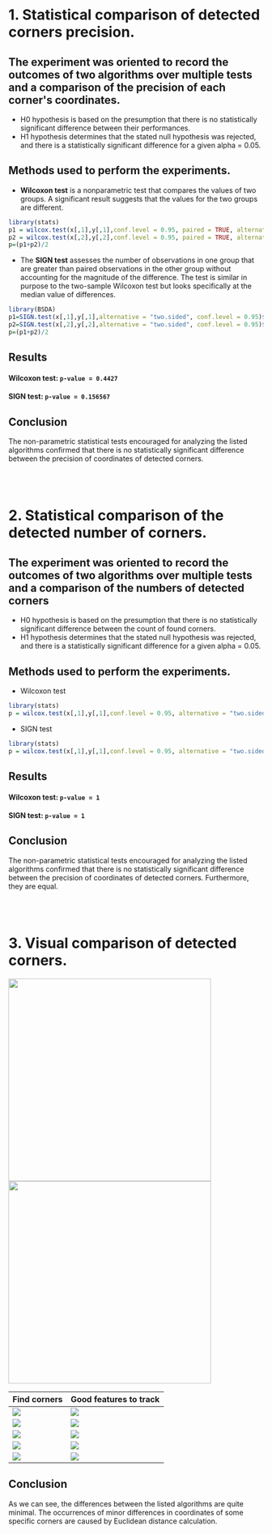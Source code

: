 # 1. Statistical comparison of detected corners precision.


 ## The experiment was oriented to record the outcomes of two algorithms over multiple tests and a comparison of the precision of each corner's coordinates. 
 * H0 hypothesis is based on the presumption that there is no statistically significant difference between their performances.
 * H1 hypothesis determines that the stated null hypothesis was rejected, and there is a statistically significant difference for a given alpha = 0.05.

 ## Methods used to perform the experiments.
 * **Wilcoxon test** is a nonparametric test that compares the values of two groups. A significant result suggests that the values for the two groups are different. 
 ```r
 library(stats)
 p1 = wilcox.test(x[,1],y[,1],conf.level = 0.95, paired = TRUE, alternative = "two.sided")$p.value
 p2 = wilcox.test(x[,2],y[,2],conf.level = 0.95, paired = TRUE, alternative = "two.sided")$p.value
 p=(p1+p2)/2
 ```
 * The **SIGN test** assesses the number of observations in one group that are greater than paired observations in the other group without accounting for the magnitude of the difference. The test is similar in purpose to the two-sample Wilcoxon test but looks specifically at the median value of differences.
 ```r
 library(BSDA)
 p1=SIGN.test(x[,1],y[,1],alternative = "two.sided", conf.level = 0.95)$p.value
 p2=SIGN.test(x[,2],y[,2],alternative = "two.sided", conf.level = 0.95)$p.value
 p=(p1+p2)/2
 ```

 ## Results
 #### Wilcoxon test: `p-value = 0.4427`

 #### SIGN test: `p-value = 0.156567`

 ## Conclusion
 The non-parametric statistical tests encouraged for analyzing the listed algorithms confirmed that there is no statistically significant difference between the precision of coordinates of detected corners.


 <br/>
 <br/>


 # 2. Statistical comparison of the detected number of corners.

 ## The experiment was oriented to record the outcomes of two algorithms over multiple tests and a comparison of the numbers of detected corners
 * H0 hypothesis is based on the presumption that there is no statistically significant difference between the count of found corners.
 * H1 hypothesis determines that the stated null hypothesis was rejected, and there is a statistically significant difference for a given alpha = 0.05.

 ## Methods used to perform the experiments.
 * Wilcoxon test
 ```r
 library(stats)
 p = wilcox.test(x[,1],y[,1],conf.level = 0.95, alternative = "two.sided")$p.value
 ```
 * SIGN test
 ```r
 library(stats)
 p = wilcox.test(x[,1],y[,1],conf.level = 0.95, alternative = "two.sided")$p.value
 ```

 ## Results
 #### Wilcoxon test: `p-value = 1`

 #### SIGN test: `p-value = 1`

 ## Conclusion
 The non-parametric statistical tests encouraged for analyzing the listed algorithms confirmed that there is no statistically significant difference between the precision of coordinates of detected corners. Furthermore, they are equal.


<br/>
<br/>


# 3. Visual comparison of detected corners.
<p float="center">
  <img src="https://github.com/Coder-mano/Shi-Tomasi-Corner-Detector/blob/master/OtherExperiments/builtInImage.png" width="400" />
  <img src="https://github.com/Coder-mano/Shi-Tomasi-Corner-Detector/blob/master/OtherExperiments/assignmentImage.png" width="400" /> 
</p>

| Find corners | Good features to track |
|--------------|------------------------|
|<img src="https://github.com/Coder-mano/Shi-Tomasi-Corner-Detector/blob/master/OtherExperiments/assignmentImage1.png"/>|<img src="https://github.com/Coder-mano/Shi-Tomasi-Corner-Detector/blob/master/OtherExperiments/builtInImage1.png"/>|
|<img src="https://github.com/Coder-mano/Shi-Tomasi-Corner-Detector/blob/master/OtherExperiments/assignmentImage3.png"/>|<img src="https://github.com/Coder-mano/Shi-Tomasi-Corner-Detector/blob/master/OtherExperiments/builtInImage3.png"/>|
|<img src="https://github.com/Coder-mano/Shi-Tomasi-Corner-Detector/blob/master/OtherExperiments/assignmentImage4.png"/>|<img src="https://github.com/Coder-mano/Shi-Tomasi-Corner-Detector/blob/master/OtherExperiments/builtInImage4.png"/>|
|<img src="https://github.com/Coder-mano/Shi-Tomasi-Corner-Detector/blob/master/OtherExperiments/assignmentImage6.png"/>|<img src="https://github.com/Coder-mano/Shi-Tomasi-Corner-Detector/blob/master/OtherExperiments/builtInImage6.png"/>|
|<img src="https://github.com/Coder-mano/Shi-Tomasi-Corner-Detector/blob/master/OtherExperiments/assignmentImage99.png"/>|<img src="https://github.com/Coder-mano/Shi-Tomasi-Corner-Detector/blob/master/OtherExperiments/builtInImage99.png"/>|

## Conclusion
As we can see, the differences between the listed algorithms are quite minimal. The occurrences of minor differences in coordinates of some specific corners are caused by Euclidean distance calculation. 


